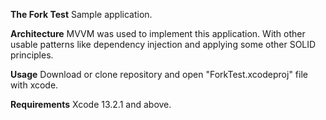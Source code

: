 **The Fork Test**
Sample application.

**Architecture**
MVVM was used to implement this application. With other usable patterns like dependency injection and applying some other SOLID principles.

**Usage**
Download or clone repository and open "ForkTest.xcodeproj" file with xcode.

**Requirements**
Xcode 13.2.1 and above.
